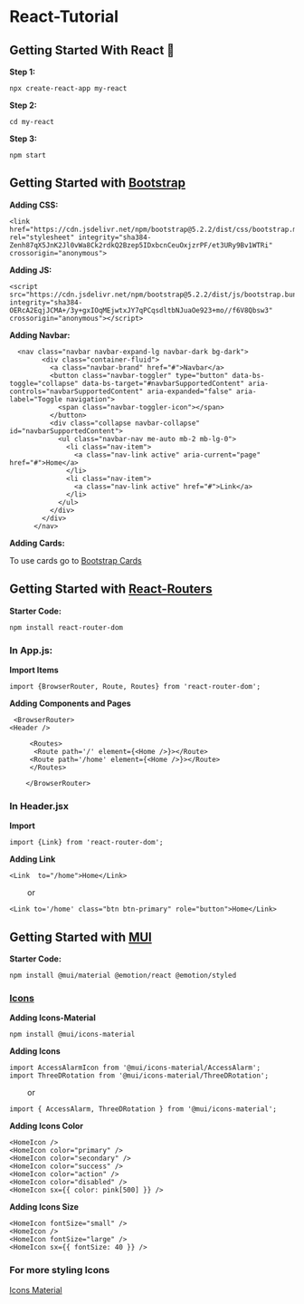 # React-Tutorial

## Getting Started With React 👾
**Step 1:**
```
npx create-react-app my-react
```

**Step 2:**
```
cd my-react
```

**Step 3:**
```
npm start
```

## Getting Started with [Bootstrap](https://getbootstrap.com/docs/5.2/getting-started/introduction/)
**Adding CSS:**
```
<link href="https://cdn.jsdelivr.net/npm/bootstrap@5.2.2/dist/css/bootstrap.min.css" rel="stylesheet" integrity="sha384-Zenh87qX5JnK2Jl0vWa8Ck2rdkQ2Bzep5IDxbcnCeuOxjzrPF/et3URy9Bv1WTRi" crossorigin="anonymous">
```

**Adding JS:**
```
<script src="https://cdn.jsdelivr.net/npm/bootstrap@5.2.2/dist/js/bootstrap.bundle.min.js" integrity="sha384-OERcA2EqjJCMA+/3y+gxIOqMEjwtxJY7qPCqsdltbNJuaOe923+mo//f6V8Qbsw3" crossorigin="anonymous"></script>
```

**Adding Navbar:**
```
  <nav class="navbar navbar-expand-lg navbar-dark bg-dark">
        <div class="container-fluid">
          <a class="navbar-brand" href="#">Navbar</a>
          <button class="navbar-toggler" type="button" data-bs-toggle="collapse" data-bs-target="#navbarSupportedContent" aria-controls="navbarSupportedContent" aria-expanded="false" aria-label="Toggle navigation">
            <span class="navbar-toggler-icon"></span>
          </button>
          <div class="collapse navbar-collapse" id="navbarSupportedContent">
            <ul class="navbar-nav me-auto mb-2 mb-lg-0">
              <li class="nav-item">
                <a class="nav-link active" aria-current="page" href="#">Home</a>
              </li>
              <li class="nav-item">
                <a class="nav-link active" href="#">Link</a>
              </li>
            </ul>
          </div>
        </div>
      </nav>
```

**Adding Cards:**

To use cards go to [Bootstrap Cards](https://getbootstrap.com/docs/5.2/components/card/)

## Getting Started with [React-Routers](https://reactrouter.com/en/main/start/tutorial)
**Starter Code:**
```
npm install react-router-dom
```

### In App.js:
**Import Items**
```
import {BrowserRouter, Route, Routes} from 'react-router-dom';
```

**Adding Components and Pages**
```
 <BrowserRouter>
<Header />   

     <Routes>
      <Route path='/' element={<Home />}></Route>
     <Route path='/home' element={<Home />}></Route>
     </Routes>
   
    </BrowserRouter>
```

### In Header.jsx
**Import**
```
import {Link} from 'react-router-dom';
```

**Adding Link**
```
<Link  to="/home">Home</Link>
```
        or
```
<Link to='/home' class="btn btn-primary" role="button">Home</Link>
```


## Getting Started with [MUI](https://mui.com/)
**Starter Code:**
```
npm install @mui/material @emotion/react @emotion/styled
```

### [Icons](https://mui.com/material-ui/material-icons/)

**Adding Icons-Material**
```
npm install @mui/icons-material
```

**Adding Icons**
```
import AccessAlarmIcon from '@mui/icons-material/AccessAlarm';
import ThreeDRotation from '@mui/icons-material/ThreeDRotation';
```
        or
```
import { AccessAlarm, ThreeDRotation } from '@mui/icons-material';
```

**Adding Icons Color**
```
<HomeIcon />
<HomeIcon color="primary" />
<HomeIcon color="secondary" />
<HomeIcon color="success" />
<HomeIcon color="action" />
<HomeIcon color="disabled" />
<HomeIcon sx={{ color: pink[500] }} />
```

**Adding Icons Size**
```
<HomeIcon fontSize="small" />
<HomeIcon />
<HomeIcon fontSize="large" />
<HomeIcon sx={{ fontSize: 40 }} />
```

### For more styling Icons 
[Icons Material](https://mui.com/material-ui/icons/)








